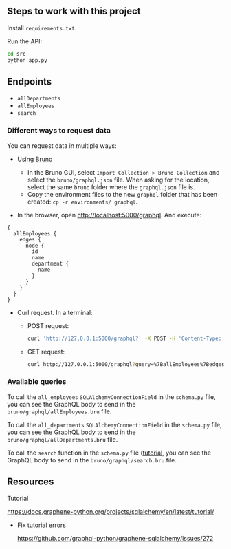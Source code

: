 ## Steps to work with this project

Install `requirements.txt`.

Run the API:

```bash
cd src
python app.py
```

## Endpoints

- `allDepartments`
- `allEmployees`
- `search`

### Different ways to request data

You can request data in multiple ways:

- Using [Bruno](https://www.usebruno.com/)
  - In the Bruno GUI, select `Import Collection > Bruno Collection` and select the `bruno/graphql.json` file. When asking for the location, select the same `bruno` folder where the `graphql.json` file is.
  - Copy the environment files to the new `graphql` folder that has been created: `cp -r environments/ graphql`.

- In the browser, open <http://localhost:5000/graphql>. And execute:

```
{
  allEmployees {
    edges {
      node {
        id
        name
        department {
          name
        }
      }
    }
  }
}
```

- Curl request. In a terminal:

  - POST request:

    ```bash
    curl 'http://127.0.0.1:5000/graphql?' -X POST -H 'Content-Type: application/json' --data-raw '{"query":"{\n  allEmployees {\n    edges {\n      node {\n        id\n        name\n        department {\n          name\n        }\n      }\n    }\n  }\n}"}'
    ```

  - GET request:

    ```bash
    curl http://127.0.0.1:5000/graphql?query=%7BallEmployees%7Bedges%7Bnode%7Bid%20name%20department%7Bname%7D%7D%7D%7D%7D
    ```

### Available queries

To call the `all_employees` `SQLAlchemyConnectionField` in the `schema.py` file, you can see the GraphQL body to send in the `bruno/graphql/allEmployees.bru` file.

To call the `all_departments` `SQLAlchemyConnectionField` in the `schema.py` file, you can see the GraphQL body to send in the `bruno/graphql/allDepartments.bru` file.

To call the `search` function in the `schema.py` file ([tutorial](https://docs.graphene-python.org/projects/sqlalchemy/en/latest/examples/), you can see the GraphQL body to send in the `bruno/graphql/search.bru` file.

## Resources

Tutorial

<https://docs.graphene-python.org/projects/sqlalchemy/en/latest/tutorial/>

- Fix tutorial errors

  <https://github.com/graphql-python/graphene-sqlalchemy/issues/272>
